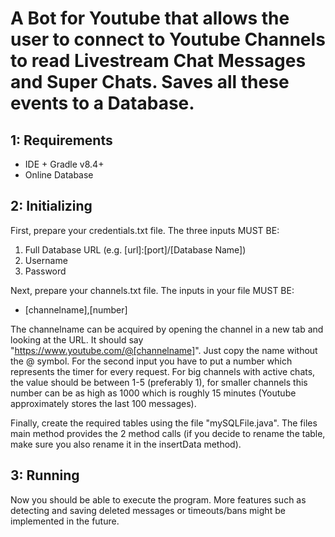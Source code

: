 # A Bot for Youtube that allows the user to connect to Youtube Channels to read Livestream Chat Messages and Super Chats. Saves all these events to a Database.


## 1: Requirements

- IDE + Gradle v8.4+
- Online Database


## 2: Initializing

First, prepare your credentials.txt file. The three inputs MUST BE:
1. Full Database URL (e.g. [url]:[port]/[Database Name])
2. Username
3. Password

Next, prepare your channels.txt file. The inputs in your file MUST BE:

- [channelname],[number]

The channelname can be acquired by opening the channel in a new tab and looking at the URL. It should say "https://www.youtube.com/@[channelname]". Just copy the name without the @ symbol. For the second input you have to put a number which represents the timer
for every request. For big channels with active chats, the value should be between 1-5 (preferably 1), for smaller channels this number can be as high as 1000 which is roughly 15 minutes (Youtube approximately stores the last 100 messages).



Finally, create the required tables using the file "mySQLFile.java". The files main method provides the 2 method calls (if you decide to rename the table, make sure you also rename it in the insertData method).


## 3: Running

Now you should be able to execute the program. More features such as detecting and saving deleted messages or timeouts/bans might be implemented in the future.
